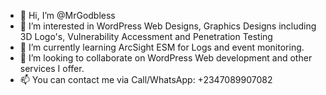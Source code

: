 - 👋 Hi, I’m @MrGodbless
- 👀 I’m interested in WordPress Web Designs, Graphics Designs including 3D Logo's, Vulnerability Accessment and Penetration Testing
- 🌱 I’m currently learning ArcSight ESM for Logs and event monitoring.
- 💞️ I’m looking to collaborate on WordPress Web development and other services I offer.
- 📫 You can contact me via Call/WhatsApp: +2347089907082

<!---
MrGodbless/MrGodbless is a ✨ special ✨ repository because its `README.md` (this file) appears on your GitHub profile.
You can click the Preview link to take a look at your changes.
--->
